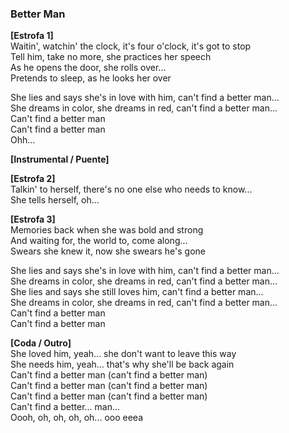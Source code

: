 ### Better Man

**[Estrofa 1]**  
Waitin', watchin' the clock, it's four o'clock, it's got to stop  
Tell him, take no more, she practices her speech  
As he opens the door, she rolls over...  
Pretends to sleep, as he looks her over  

She lies and says she's in love with him, can't find a better man...  
She dreams in color, she dreams in red, can't find a better man...  
Can't find a better man  
Can't find a better man  
Ohh...  

**[Instrumental / Puente]**  

**[Estrofa 2]**  
Talkin' to herself, there's no one else who needs to know...  
She tells herself, oh...

**[Estrofa 3]**  
Memories back when she was bold and strong  
And waiting for, the world to, come along...  
Swears she knew it, now she swears he's gone  

She lies and says she's in love with him, can't find a better man...  
She dreams in color, she dreams in red, can't find a better man...  
She lies and says she still loves him, can't find a better man...  
She dreams in color, she dreams in red, can't find a better man...  
Can't find a better man  
Can't find a better man

**[Coda / Outro]**  
She loved him, yeah... she don't want to leave this way  
She needs him, yeah... that's why she'll be back again  
Can't find a better man (can't find a better man)  
Can't find a better man (can't find a better man)  
Can't find a better man (can't find a better man)  
Can't find a better... man...  
Oooh, oh, oh, oh, oh... ooo eeea

